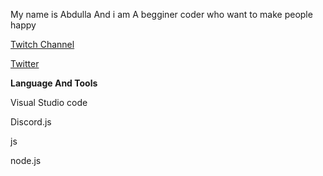 My name is Abdulla And i am A begginer coder who want to make people happy

[Twitch Channel](http://twitch.tv/abdulla4gamer_)

[Twitter](https://twitter.com/Abdulla4Gamer)

**Language And Tools**

Visual Studio code

Discord.js

js

node.js




